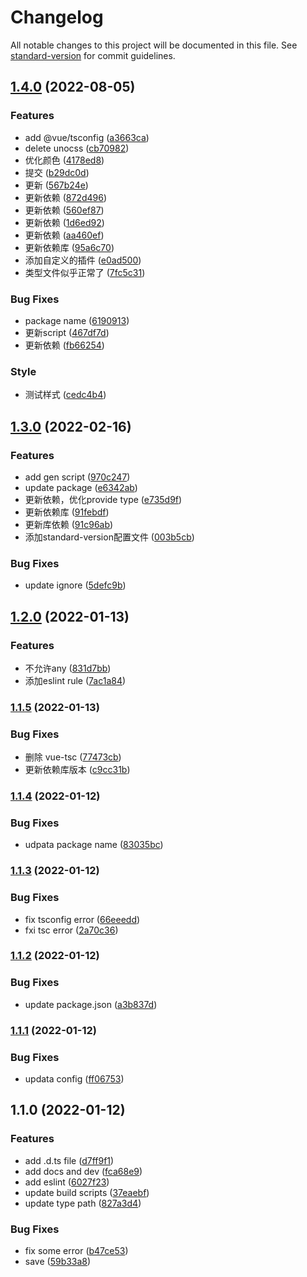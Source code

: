 # Changelog

All notable changes to this project will be documented in this file. See [standard-version](https://github.com/conventional-changelog/standard-version) for commit guidelines.

## [1.4.0](https://github.com/ckpack/v-ui/compare/v1.3.0...v1.4.0) (2022-08-05)


### Features

* add @vue/tsconfig ([a3663ca](https://github.com/ckpack/v-ui/commit/a3663ca550f5ec7cfa0272f2b87caf95898a0c1c))
* delete unocss ([cb70982](https://github.com/ckpack/v-ui/commit/cb70982606d9ba664dbb913d2bd43833a88b2430))
* 优化颜色 ([4178ed8](https://github.com/ckpack/v-ui/commit/4178ed8feb0936296d966e76f4cb477a85045a45))
* 提交 ([b29dc0d](https://github.com/ckpack/v-ui/commit/b29dc0db410c5e84ca8ea8f5ed559d49046b74f1))
* 更新 ([567b24e](https://github.com/ckpack/v-ui/commit/567b24ead34cfbac759087b39278c5ae3b0a449b))
* 更新依赖 ([872d496](https://github.com/ckpack/v-ui/commit/872d496f35e392fb9ee6b36b7a990a99afaca509))
* 更新依赖 ([560ef87](https://github.com/ckpack/v-ui/commit/560ef87e88b6cafd0c88bc53e1c45f1a4c1ed52b))
* 更新依赖 ([1d6ed92](https://github.com/ckpack/v-ui/commit/1d6ed9299dcfaf8685e3d25fba9a068e34c11315))
* 更新依赖 ([aa460ef](https://github.com/ckpack/v-ui/commit/aa460ef5cacda40309d0c8ff7b838e128f7f106f))
* 更新依赖库 ([95a6c70](https://github.com/ckpack/v-ui/commit/95a6c70d763e8e53a0c57fb2aab2f7f7734deea2))
* 添加自定义的插件 ([e0ad500](https://github.com/ckpack/v-ui/commit/e0ad500bce9568eb13eb4589aa7af98ecbc51d9b))
* 类型文件似乎正常了 ([7fc5c31](https://github.com/ckpack/v-ui/commit/7fc5c315e4eef16b51dd041583d213cee777ec34))


### Bug Fixes

* package name ([6190913](https://github.com/ckpack/v-ui/commit/6190913c27881a0b7679aa60d16eaa26afce0ebf))
* 更新script ([467df7d](https://github.com/ckpack/v-ui/commit/467df7ddcf0955e60e80fb12312e32432ef3f4d1))
* 更新依赖 ([fb66254](https://github.com/ckpack/v-ui/commit/fb662543e251b0f273f1b606cc94558e52ddd968))


### Style

* 测试样式 ([cedc4b4](https://github.com/ckpack/v-ui/commit/cedc4b4c0c0f32b3ce5ab6733371d24f8673526e))

## [1.3.0](https://github.com/ckpack/v-ui/compare/v1.2.0...v1.3.0) (2022-02-16)


### Features

* add gen script ([970c247](https://github.com/ckpack/v-ui/commit/970c2473acab636f236e109146ea01962742e6ad))
* update package ([e6342ab](https://github.com/ckpack/v-ui/commit/e6342ab366e6e03fe3a69d127f239ad57493dd98))
* 更新依赖，优化provide type ([e735d9f](https://github.com/ckpack/v-ui/commit/e735d9f85058dbfea6e178580eeea5c212985170))
* 更新依赖库 ([91febdf](https://github.com/ckpack/v-ui/commit/91febdfcc2a33bc3e8f0eb6d1faa32df659017e6))
* 更新库依赖 ([91c96ab](https://github.com/ckpack/v-ui/commit/91c96ab885117fb5951fff4053ec5aba0e57708f))
* 添加standard-version配置文件 ([003b5cb](https://github.com/ckpack/v-ui/commit/003b5cbd40f7d59d744d8cccb5d39a3f653162af))


### Bug Fixes

* update ignore ([5defc9b](https://github.com/ckpack/v-ui/commit/5defc9b734c80863465278c6d16a75a5d19039a1))

## [1.2.0](https://github.com/ckpack/v-ui/compare/v1.1.5...v1.2.0) (2022-01-13)


### Features

* 不允许any ([831d7bb](https://github.com/ckpack/v-ui/commit/831d7bba01a157277b2e3cdbbacacdf694a626f7))
* 添加eslint rule ([7ac1a84](https://github.com/ckpack/v-ui/commit/7ac1a840abb36bf451270d85834019f8949662b1))

### [1.1.5](https://github.com/ckpack/v-ui/compare/v1.1.4...v1.1.5) (2022-01-13)


### Bug Fixes

* 删除 vue-tsc ([77473cb](https://github.com/ckpack/v-ui/commit/77473cb168817232fddc72f02bbd3328b2600af6))
* 更新依赖库版本 ([c9cc31b](https://github.com/ckpack/v-ui/commit/c9cc31b11bc36b1ae130321998f5a5a2bc3f2729))

### [1.1.4](https://github.com/ckpack/v-ui/compare/v1.1.3...v1.1.4) (2022-01-12)


### Bug Fixes

* udpata package name ([83035bc](https://github.com/ckpack/v-ui/commit/83035bc784f6199f0aaf26d8928278d2fb4e50f5))

### [1.1.3](https://github.com/ckpack/v-ui/compare/v1.1.2...v1.1.3) (2022-01-12)


### Bug Fixes

* fix tsconfig error ([66eeedd](https://github.com/ckpack/v-ui/commit/66eeedde11fcc60b1527072eebe5c3222258e9b0))
* fxi tsc error ([2a70c36](https://github.com/ckpack/v-ui/commit/2a70c3656942f83aaae1f573879dc7b03eeba864))

### [1.1.2](https://github.com/ckpack/v-ui/compare/v1.1.1...v1.1.2) (2022-01-12)


### Bug Fixes

* update package.json ([a3b837d](https://github.com/ckpack/v-ui/commit/a3b837daa9431bc31360916ff7613aed54f48332))

### [1.1.1](https://github.com/ckpack/v-ui/compare/v1.1.0...v1.1.1) (2022-01-12)


### Bug Fixes

* updata config ([ff06753](https://github.com/ckpack/v-ui/commit/ff06753bd87e1c0d8924d9ccb6a13d99c2f9940d))

## 1.1.0 (2022-01-12)


### Features

* add .d.ts file ([d7ff9f1](https://github.com/ckpack/v-ui/commit/d7ff9f1febfd35913e0a8fb9b5d385ab1ba723cc))
* add docs and dev ([fca68e9](https://github.com/ckpack/v-ui/commit/fca68e964317690e0b41aa42b8550acaed4792f3))
* add eslint ([6027f23](https://github.com/ckpack/v-ui/commit/6027f230cfd792c3a5b19dc802db5bf139cdf680))
* update build scripts ([37eaebf](https://github.com/ckpack/v-ui/commit/37eaebf3654ce44e75c5da420a32aa3422caabf5))
* update type path ([827a3d4](https://github.com/ckpack/v-ui/commit/827a3d43a648db085010a856652e80c02700285f))


### Bug Fixes

* fix some error ([b47ce53](https://github.com/ckpack/v-ui/commit/b47ce53cf90dc76a4c6240cc61c435e11c2aa809))
* save ([59b33a8](https://github.com/ckpack/v-ui/commit/59b33a81ed30ea69f6ebdddf31d3ad0d8b1da9be))
